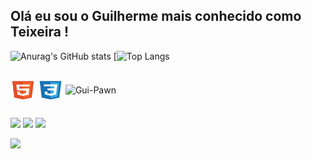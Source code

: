 ## Olá eu sou o Guilherme mais conhecido como Teixeira !

![Anurag's GitHub stats](https://github-readme-stats.vercel.app/api?username=guilhermeteixeira00&show_icons=true&theme=highcontrast&hide)
[![Top Langs](https://github-readme-stats.vercel.app/api/top-langs/?username=guilhermeteixeira00&theme=highcontrast&hide_border=true&include_all_commits=false&count_private=false&layout=compact)

<div style="display: inline_block"><br>
  <img align="center" alt="Gui-HTML" height="30" width="40" src="https://raw.githubusercontent.com/devicons/devicon/master/icons/html5/html5-original.svg">
  <img align="center" alt="Gui-CSS" height="30" width="40" src="https://raw.githubusercontent.com/devicons/devicon/master/icons/css3/css3-original.svg">
  <img align="center" alt="Gui-Pawn" height="30" widht="40" src="https://a.imagem.app/bp23Ev.png">
</div>

  ##

<div>
  <a href="https://www.instagram.com/teixeira_tatto_/" target="_blank"><img src="https://img.shields.io/badge/-Instagram-%23E4405F?style=for-the-badge&logo=instagram&logoColor=white" target="_blank" rel="external"></a>
  <a href="https://discord.gg/2W5pT2FmCr" target="_blank"><img src="https://img.shields.io/badge/Discord-7289DA?style=for-the-badge&logo=discord&logoColor=white" target="_blank" rel="external"></a> 
  <a href = "mailto:guigatin20@hotmail.com"><img src="https://img.shields.io/badge/-Hotmail-%23333?style=for-the-badge&logo=gmail&logoColor=white" target="_blank" rel="external"></a>
</div>

![](https://thumbs.gfycat.com/AdorableHandmadeGelada-size_restricted.gif)
